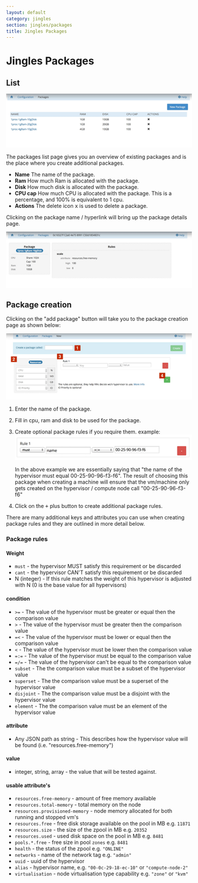 ```yaml
---
layout: default
category: jingles
section: jingles/packages
title: Jingles Packages
---
```

# Jingles Packages


## List

![](/assets/img/jingles/packages01.jpg)

The packages list page gives you an overview of existing packages and is the place where you create additional packages.

- **Name** The name of the package.
- **Ram** How much Ram is allocated with the package.
- **Disk** How much disk is allocated with the package.
- **CPU cap** How much CPU is allocated with the package. This is a percentage, and 100% is equivalent to 1 cpu.
- **Actions** The delete icon <kbd>x</kbd> is used to delete a package.

Clicking on the package name / hyperlink will bring up the package details page.

![](/assets/img/jingles/packages02.jpg)

## Package creation
Clicking on the "add package" button will take you to the package creation page as shown below:

![](/assets/img/jingles/packages03.jpg)


1. Enter the name of the package.
2. Fill in cpu, ram and disk to be used for the package.
3. Create optional package rules if you require them. example:
    ![](/assets/img/jingles/packages04.jpg)

    In the above example we are essentially saying that "the name of the hypervisor must equal 00-25-90-96-f3-f6". The result of choosing this package when creating a machine will ensure that the vm/machine only gets created on the hypervisor / compute node call "00-25-90-96-f3-f6"

4. Click on the <kbd>+</kbd> plus button to create additional package rules.

<p class="bs-callout bs-callout-info">
There are many additional keys and attributes you can use when creating package rules and they are outlined in more detail below.
</p>

### Package rules
#### Weight

* `must` - the hypervisor MUST satisfy this requirement or be discarded
* `cant` -  the hypervisor CAN'T satisfy this requirement or be discarded
* N (integer) - If this rule matches the weight of this hypervisor is adjusted with N (0 is the base value for all hypervisors)

#### condition
* `>=` - The value of the hypervisor must be greater or equal then the comparison value
* `>` - The value of the hypervisor must be greater then the comparison value
* `=<` - The value of the hypervisor must be lower or equal then the comparison value
* `<` - The value of the hypervisor must be lower then the comparison value
* `=:=` - The value of the hypervisor must be equal to the comparison value
* `=/=` - The value of the hypervisor can't be equal to the comparison value
* `subset` - The the comparison value must be a subset of the hypervisor value
* `superset` - The the comparison value must be a superset of the hypervisor value
* `disjoint` - The the comparison value must be a disjoint with the hypervisor value
* `element` - The the comparison value must be an element of the hypervisor value

#### attribute
* Any JSON path as string - This describes how the hypervisor value will be found (i.e. "resources.free-memory")

#### value
* integer, string, array - the value that will be tested against.


#### usable attribute's

- `resources.free-memory` - amount of free memory available
- `resources.total-memory` - total memory on the node
- `resources.provisioned-memory` - node memory allocated for both running and stopped vm's
- `resources.free` - free disk storage available on the pool in MB e.g. `11871`
- `resources.size` - the size of the zpool in MB e.g. `20352`
- `resources.used` - used disk space on the pool in MB e.g. `8481`
- `pools.*.free` - free size in pool `zones` e.g. `8481`
- `health` - the status of the zpool e.g. `"ONLINE"`
- `networks` - name of the network tag e.g. `"admin"`
- `uuid` - uuid of the hypervisor
- `alias` - hypervisor name, e.g. `"00-0c-29-18-ec-10"` or `"compute-node-2"`
- `virtualisation` - node virtualisation type capability e.g. `"zone"` or `"kvm"`
